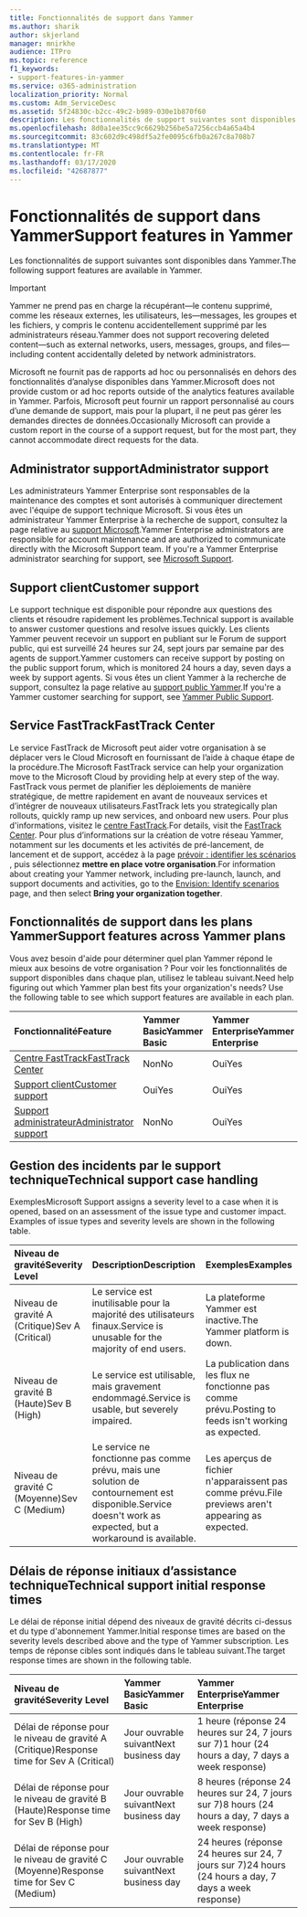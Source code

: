 ```yaml
---
title: Fonctionnalités de support dans Yammer
ms.author: sharik
author: skjerland
manager: mnirkhe
audience: ITPro
ms.topic: reference
f1_keywords:
- support-features-in-yammer
ms.service: o365-administration
localization_priority: Normal
ms.custom: Adm_ServiceDesc
ms.assetid: 5f24830c-b2cc-49c2-b989-030e1b870f60
description: Les fonctionnalités de support suivantes sont disponibles dans Yammer.
ms.openlocfilehash: 8d0a1ee35cc9c6629b256be5a7256ccb4a65a4b4
ms.sourcegitcommit: 83c602d9c498df5a2fe0095c6fb0a267c8a708b7
ms.translationtype: MT
ms.contentlocale: fr-FR
ms.lasthandoff: 03/17/2020
ms.locfileid: "42687877"
---
```

# <a name="support-features-in-yammer"></a><span data-ttu-id="ef525-103">Fonctionnalités de support dans Yammer</span><span class="sxs-lookup"><span data-stu-id="ef525-103">Support features in Yammer</span></span>

<span data-ttu-id="ef525-104">Les fonctionnalités de support suivantes sont disponibles dans Yammer.</span><span class="sxs-lookup"><span data-stu-id="ef525-104">The following support features are available in Yammer.</span></span>
  
> [!IMPORTANT]
> <span data-ttu-id="ef525-105">Yammer ne prend pas en charge la récupérant&mdash;le contenu supprimé, comme les réseaux externes, les utilisateurs, les&mdash;messages, les groupes et les fichiers, y compris le contenu accidentellement supprimé par les administrateurs réseau.</span><span class="sxs-lookup"><span data-stu-id="ef525-105">Yammer does not support recovering deleted content&mdash;such as external networks, users, messages, groups, and files&mdash;including content accidentally deleted by network administrators.</span></span>
>
> <span data-ttu-id="ef525-106">Microsoft ne fournit pas de rapports ad hoc ou personnalisés en dehors des fonctionnalités d’analyse disponibles dans Yammer.</span><span class="sxs-lookup"><span data-stu-id="ef525-106">Microsoft does not provide custom or ad hoc reports outside of the analytics features available in Yammer.</span></span> <span data-ttu-id="ef525-107">Parfois, Microsoft peut fournir un rapport personnalisé au cours d’une demande de support, mais pour la plupart, il ne peut pas gérer les demandes directes de données.</span><span class="sxs-lookup"><span data-stu-id="ef525-107">Occasionally Microsoft can provide a custom report in the course of a support request, but for the most part, they cannot accommodate direct requests for the data.</span></span>

## <a name="administrator-support"></a><span data-ttu-id="ef525-108">Administrator support</span><span class="sxs-lookup"><span data-stu-id="ef525-108">Administrator support</span></span>

<span data-ttu-id="ef525-p102">Les administrateurs Yammer Enterprise sont responsables de la maintenance des comptes et sont autorisés à communiquer directement avec l'équipe de support technique Microsoft. Si vous êtes un administrateur Yammer Enterprise à la recherche de support, consultez la page relative au [support Microsoft](https://go.microsoft.com/fwlink/p/?LinkId=330922).</span><span class="sxs-lookup"><span data-stu-id="ef525-p102">Yammer Enterprise administrators are responsible for account maintenance and are authorized to communicate directly with the Microsoft Support team. If you're a Yammer Enterprise administrator searching for support, see [Microsoft Support](https://go.microsoft.com/fwlink/p/?LinkId=330922).</span></span>

## <a name="customer-support"></a><span data-ttu-id="ef525-111">Support client</span><span class="sxs-lookup"><span data-stu-id="ef525-111">Customer support</span></span>

<span data-ttu-id="ef525-112">Le support technique est disponible pour répondre aux questions des clients et résoudre rapidement les problèmes.</span><span class="sxs-lookup"><span data-stu-id="ef525-112">Technical support is available to answer customer questions and resolve issues quickly.</span></span> <span data-ttu-id="ef525-113">Les clients Yammer peuvent recevoir un support en publiant sur le Forum de support public, qui est surveillé 24 heures sur 24, sept jours par semaine par des agents de support.</span><span class="sxs-lookup"><span data-stu-id="ef525-113">Yammer customers can receive support by posting on the public support forum, which is monitored 24 hours a day, seven days a week by support agents.</span></span> <span data-ttu-id="ef525-114">Si vous êtes un client Yammer à la recherche de support, consultez la page relative au [support public Yammer](https://go.microsoft.com/fwlink/p/?LinkId=330921).</span><span class="sxs-lookup"><span data-stu-id="ef525-114">If you're a Yammer customer searching for support, see [Yammer Public Support](https://go.microsoft.com/fwlink/p/?LinkId=330921).</span></span>
   
## <a name="fasttrack-center"></a><span data-ttu-id="ef525-115">Service FastTrack</span><span class="sxs-lookup"><span data-stu-id="ef525-115">FastTrack Center</span></span>

<span data-ttu-id="ef525-116">Le service FastTrack de Microsoft peut aider votre organisation à se déplacer vers le Cloud Microsoft en fournissant de l’aide à chaque étape de la procédure.</span><span class="sxs-lookup"><span data-stu-id="ef525-116">The Microsoft FastTrack service can help your organization move to the Microsoft Cloud by providing help at every step of the way.</span></span> <span data-ttu-id="ef525-117">FastTrack vous permet de planifier les déploiements de manière stratégique, de mettre rapidement en avant de nouveaux services et d’intégrer de nouveaux utilisateurs.</span><span class="sxs-lookup"><span data-stu-id="ef525-117">FastTrack lets you strategically plan rollouts, quickly ramp up new services, and onboard new users.</span></span> <span data-ttu-id="ef525-118">Pour plus d'informations, visitez le [centre FastTrack](https://go.microsoft.com/fwlink/?LinkID=518597&amp;clcid=0x409).</span><span class="sxs-lookup"><span data-stu-id="ef525-118">For details, visit the [FastTrack Center](https://go.microsoft.com/fwlink/?LinkID=518597&amp;clcid=0x409).</span></span> <span data-ttu-id="ef525-119">Pour plus d’informations sur la création de votre réseau Yammer, notamment sur les documents et les activités de pré-lancement, de lancement et de support, accédez à la page [prévoir : identifier les scénarios](https://fasttrack.microsoft.com/office/envision/identify-scenarios) , puis sélectionnez **mettre en place votre organisation**.</span><span class="sxs-lookup"><span data-stu-id="ef525-119">For information about creating your Yammer network, including pre-launch, launch, and support documents and activities, go to the [Envision: Identify scenarios](https://fasttrack.microsoft.com/office/envision/identify-scenarios) page, and then select **Bring your organization together**.</span></span>

## <a name="support-features-across-yammer-plans"></a><span data-ttu-id="ef525-120">Fonctionnalités de support dans les plans Yammer</span><span class="sxs-lookup"><span data-stu-id="ef525-120">Support features across Yammer plans</span></span>

<span data-ttu-id="ef525-p105">Vous avez besoin d'aide pour déterminer quel plan Yammer répond le mieux aux besoins de votre organisation ? Pour voir les fonctionnalités de support disponibles dans chaque plan, utilisez le tableau suivant.</span><span class="sxs-lookup"><span data-stu-id="ef525-p105">Need help figuring out which Yammer plan best fits your organization's needs? Use the following table to see which support features are available in each plan.</span></span>
  
|<span data-ttu-id="ef525-123">**Fonctionnalité**</span><span class="sxs-lookup"><span data-stu-id="ef525-123">**Feature**</span></span>|<span data-ttu-id="ef525-124">**Yammer Basic**</span><span class="sxs-lookup"><span data-stu-id="ef525-124">**Yammer Basic**</span></span>|<span data-ttu-id="ef525-125">**Yammer Enterprise**</span><span class="sxs-lookup"><span data-stu-id="ef525-125">**Yammer Enterprise**</span></span>|
|:-----|:-----|:-----|
|[<span data-ttu-id="ef525-126">Centre FastTrack</span><span class="sxs-lookup"><span data-stu-id="ef525-126">FastTrack Center</span></span>](https://go.microsoft.com/fwlink/?LinkID=518597&amp;clcid=0x409) <br/> |<span data-ttu-id="ef525-127">Non</span><span class="sxs-lookup"><span data-stu-id="ef525-127">No</span></span>  <br/> |<span data-ttu-id="ef525-128">Oui</span><span class="sxs-lookup"><span data-stu-id="ef525-128">Yes</span></span>  <br/> |
|[<span data-ttu-id="ef525-129">Support client</span><span class="sxs-lookup"><span data-stu-id="ef525-129">Customer support</span></span>](support-features-in-yammer.md#customer-support) <br/> |<span data-ttu-id="ef525-130">Oui</span><span class="sxs-lookup"><span data-stu-id="ef525-130">Yes</span></span>  <br/> |<span data-ttu-id="ef525-131">Oui</span><span class="sxs-lookup"><span data-stu-id="ef525-131">Yes</span></span>  <br/> |
|[<span data-ttu-id="ef525-132">Support administrateur</span><span class="sxs-lookup"><span data-stu-id="ef525-132">Administrator support</span></span>](support-features-in-yammer.md#administrator-support) <br/> |<span data-ttu-id="ef525-133">Non</span><span class="sxs-lookup"><span data-stu-id="ef525-133">No</span></span>  <br/> |<span data-ttu-id="ef525-134">Oui</span><span class="sxs-lookup"><span data-stu-id="ef525-134">Yes</span></span>  <br/> |
 
## <a name="technical-support-case-handling"></a><span data-ttu-id="ef525-135">Gestion des incidents par le support technique</span><span class="sxs-lookup"><span data-stu-id="ef525-135">Technical support case handling</span></span>

<span data-ttu-id="ef525-p106">Exemples</span><span class="sxs-lookup"><span data-stu-id="ef525-p106">Microsoft Support assigns a severity level to a case when it is opened, based on an assessment of the issue type and customer impact. Examples of issue types and severity levels are shown in the following table.</span></span> 
  
|<span data-ttu-id="ef525-138">**Niveau de gravité**</span><span class="sxs-lookup"><span data-stu-id="ef525-138">**Severity Level**</span></span>|<span data-ttu-id="ef525-139">**Description**</span><span class="sxs-lookup"><span data-stu-id="ef525-139">**Description**</span></span>|<span data-ttu-id="ef525-140">**Exemples**</span><span class="sxs-lookup"><span data-stu-id="ef525-140">**Examples**</span></span>|
|:-----|:-----|:-----|
|<span data-ttu-id="ef525-141">Niveau de gravité A (Critique)</span><span class="sxs-lookup"><span data-stu-id="ef525-141">Sev A (Critical)</span></span>  <br/> |<span data-ttu-id="ef525-142">Le service est inutilisable pour la majorité des utilisateurs finaux.</span><span class="sxs-lookup"><span data-stu-id="ef525-142">Service is unusable for the majority of end users.</span></span>  <br/> |<span data-ttu-id="ef525-143">La plateforme Yammer est inactive.</span><span class="sxs-lookup"><span data-stu-id="ef525-143">The Yammer platform is down.</span></span>  <br/> |
|<span data-ttu-id="ef525-144">Niveau de gravité B (Haute)</span><span class="sxs-lookup"><span data-stu-id="ef525-144">Sev B (High)</span></span>  <br/> |<span data-ttu-id="ef525-145">Le service est utilisable, mais gravement endommagé.</span><span class="sxs-lookup"><span data-stu-id="ef525-145">Service is usable, but severely impaired.</span></span>  <br/> |<span data-ttu-id="ef525-146">La publication dans les flux ne fonctionne pas comme prévu.</span><span class="sxs-lookup"><span data-stu-id="ef525-146">Posting to feeds isn't working as expected.</span></span>  <br/> |
|<span data-ttu-id="ef525-147">Niveau de gravité C (Moyenne)</span><span class="sxs-lookup"><span data-stu-id="ef525-147">Sev C (Medium)</span></span>  <br/> |<span data-ttu-id="ef525-148">Le service ne fonctionne pas comme prévu, mais une solution de contournement est disponible.</span><span class="sxs-lookup"><span data-stu-id="ef525-148">Service doesn't work as expected, but a workaround is available.</span></span>  <br/> |<span data-ttu-id="ef525-149">Les aperçus de fichier n'apparaissent pas comme prévu.</span><span class="sxs-lookup"><span data-stu-id="ef525-149">File previews aren't appearing as expected.</span></span>  <br/> |

## <a name="technical-support-initial-response-times"></a><span data-ttu-id="ef525-150">Délais de réponse initiaux d’assistance technique</span><span class="sxs-lookup"><span data-stu-id="ef525-150">Technical support initial response times</span></span>

<span data-ttu-id="ef525-151">Le délai de réponse initial dépend des niveaux de gravité décrits ci-dessus et du type d'abonnement Yammer.</span><span class="sxs-lookup"><span data-stu-id="ef525-151">Initial response times are based on the severity levels described above and the type of Yammer subscription.</span></span> <span data-ttu-id="ef525-152">Les temps de réponse cibles sont indiqués dans le tableau suivant.</span><span class="sxs-lookup"><span data-stu-id="ef525-152">The target response times are shown in the following table.</span></span>
  
|<span data-ttu-id="ef525-153">**Niveau de gravité**</span><span class="sxs-lookup"><span data-stu-id="ef525-153">**Severity Level**</span></span>|<span data-ttu-id="ef525-154">**Yammer Basic**</span><span class="sxs-lookup"><span data-stu-id="ef525-154">**Yammer Basic**</span></span>|<span data-ttu-id="ef525-155">**Yammer Enterprise**</span><span class="sxs-lookup"><span data-stu-id="ef525-155">**Yammer Enterprise**</span></span>|
|:-----|:-----|:-----|
|<span data-ttu-id="ef525-156">Délai de réponse pour le niveau de gravité A (Critique)</span><span class="sxs-lookup"><span data-stu-id="ef525-156">Response time for Sev A (Critical)</span></span>  <br/> |<span data-ttu-id="ef525-157">Jour ouvrable suivant</span><span class="sxs-lookup"><span data-stu-id="ef525-157">Next business day</span></span>  <br/> |<span data-ttu-id="ef525-158">1 heure (réponse 24 heures sur 24, 7 jours sur 7)</span><span class="sxs-lookup"><span data-stu-id="ef525-158">1 hour (24 hours a day, 7 days a week response)</span></span>  <br/> |
|<span data-ttu-id="ef525-159">Délai de réponse pour le niveau de gravité B (Haute)</span><span class="sxs-lookup"><span data-stu-id="ef525-159">Response time for Sev B (High)</span></span>  <br/> |<span data-ttu-id="ef525-160">Jour ouvrable suivant</span><span class="sxs-lookup"><span data-stu-id="ef525-160">Next business day</span></span>  <br/> |<span data-ttu-id="ef525-161">8 heures (réponse 24 heures sur 24, 7 jours sur 7)</span><span class="sxs-lookup"><span data-stu-id="ef525-161">8 hours (24 hours a day, 7 days a week response)</span></span>  <br/> |
|<span data-ttu-id="ef525-162">Délai de réponse pour le niveau de gravité C (Moyenne)</span><span class="sxs-lookup"><span data-stu-id="ef525-162">Response time for Sev C (Medium)</span></span>  <br/> |<span data-ttu-id="ef525-163">Jour ouvrable suivant</span><span class="sxs-lookup"><span data-stu-id="ef525-163">Next business day</span></span>  <br/> |<span data-ttu-id="ef525-164">24 heures (réponse 24 heures sur 24, 7 jours sur 7)</span><span class="sxs-lookup"><span data-stu-id="ef525-164">24 hours (24 hours a day, 7 days a week response)</span></span>  <br/> |

